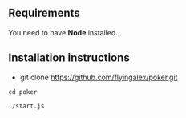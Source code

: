 ## Requirements
You need to have **Node** installed.

## Installation instructions

- git clone https://github.com/flyingalex/poker.git

```shell
cd poker 

./start.js
```